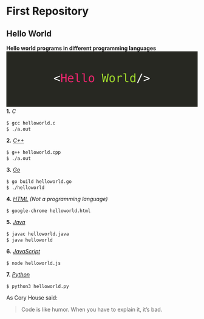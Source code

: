 # First Repository
## Hello World
**Hello world programs in different programming languages** <br/>
![Helloworld Image](./helloworld.jpg)
**1.** *C* <br/>
```console
$ gcc helloworld.c
$ ./a.out
```
**2.** *[C++](https://isocpp.org/)* <br/>
```console
$ g++ helloworld.cpp
$ ./a.out
```
**3.** *[Go](https://golang.org/)* <br/>
```console
$ go build helloworld.go
$ ./helloworld
```
**4.** *[HTML](https://html.com/) (Not a programming language)* <br/>
```console
$ google-chrome helloworld.html
```
**5.** *[Java](https://www.java.com/en/)* <br/>
```console
$ javac helloworld.java
$ java helloworld
```
**6.** *[JavaScript](https://www.javascript.com/)* <br/>
```console
$ node helloworld.js
```
**7.** *[Python](https://www.python.org/)* <br/>
```console
$ python3 helloworld.py
```
As Cory House said:
> Code is like humor. 
> When you have to explain it, it’s bad.
